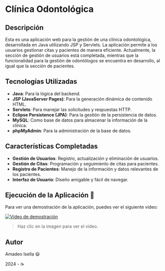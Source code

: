 # Clínica Odontológica

## Descripción

Esta es una aplicación web para la gestión de una clínica odontológica, desarrollada en Java utilizando JSP y Servlets. La aplicación permite a los usuarios gestionar citas y pacientes de manera eficiente. Actualmente, la sección de gestión de usuarios está completada, mientras que la funcionalidad para la gestión de odontólogos se encuentra en desarrollo, al igual que la sección de pacientes.

## Tecnologías Utilizadas

- **Java**: Para la lógica del backend.
- **JSP (JavaServer Pages)**: Para la generación dinámica de contenido HTML.
- **Servlets**: Para manejar las solicitudes y respuestas HTTP.
- **Eclipse Persistence (JPA)**: Para la gestión de la persistencia de datos.
- **MySQL**: Como base de datos para almacenar la información de la clínica.
- **phpMyAdmin**: Para la administración de la base de datos.

## Características Completadas

- **Gestión de Usuarios**: Registro, actualización y eliminación de usuarios.
- **Gestión de Citas**: Programación y seguimiento de citas para pacientes.
- **Registro de Pacientes**: Manejo de la información y datos relevantes de los pacientes.
- **Interfaz de Usuario**: Diseño amigable y fácil de navegar.

## Ejecución de la Aplicación :calling:

Para ver una demostración de la aplicación, puedes ver el siguiente video:

[![Video de demostración](https://via.placeholder.com/600x400.png?text=Video+de+Demostraci%C3%B3n)](https://www.loom.com/embed/c53f9cf29d5f4ed29eb29fc9cc85d6a4?sid=9a303e0a-fdaf-4d19-9cb1-0ae246dd30d5)

> Haz clic en la imagen para ver el video.

## Autor

Amadeo Isella :smiley:

2024 - ☕

